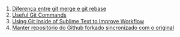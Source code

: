 1. [Diferença entre git merge e git rebase](http://caironoleto.com/2008/08/13/diferenca-entre-git-merge-e-git-rebase/)
1. [Useful Git Commands](http://davidwalsh.name/git-commands)
1. [Using Git Inside of Sublime Text to Improve Workflow](https://scotch.io/tutorials/using-git-inside-of-sublime-text-to-improve-workflow#conclusion)
1. [Manter repositório do Github forkado sincronizado com o original](http://blog.da2k.com.br/2014/01/19/manter-repositorio-github-forkado-sincronizado-com-o-original/)
